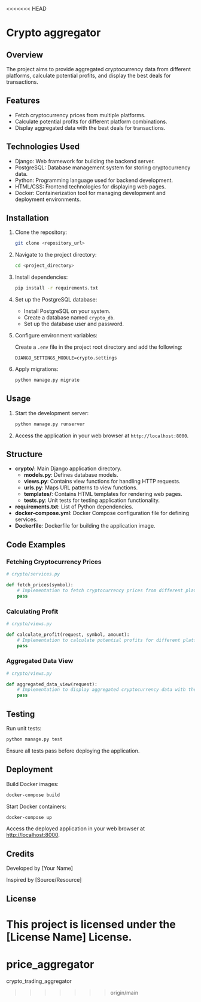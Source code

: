 <<<<<<< HEAD
# Crypto aggregator

## Overview

The project aims to provide aggregated cryptocurrency data from different platforms, calculate potential profits, and display the best deals for transactions.

## Features

- Fetch cryptocurrency prices from multiple platforms.
- Calculate potential profits for different platform combinations.
- Display aggregated data with the best deals for transactions.

## Technologies Used

- Django: Web framework for building the backend server.
- PostgreSQL: Database management system for storing cryptocurrency data.
- Python: Programming language used for backend development.
- HTML/CSS: Frontend technologies for displaying web pages.
- Docker: Containerization tool for managing development and deployment environments.

## Installation

1. Clone the repository:

    ```bash
    git clone <repository_url>
    ```

2. Navigate to the project directory:

    ```bash
    cd <project_directory>
    ```

3. Install dependencies:

    ```bash
    pip install -r requirements.txt
    ```

4. Set up the PostgreSQL database:
   
    - Install PostgreSQL on your system.
    - Create a database named `crypto_db`.
    - Set up the database user and password.

5. Configure environment variables:
   
    Create a `.env` file in the project root directory and add the following:

    ```plaintext
    DJANGO_SETTINGS_MODULE=crypto.settings
    ```

6. Apply migrations:

    ```bash
    python manage.py migrate
    ```

## Usage

1. Start the development server:

    ```bash
    python manage.py runserver
    ```

2. Access the application in your web browser at `http://localhost:8000`.

## Structure

- **crypto/**: Main Django application directory.
  - **models.py**: Defines database models.
  - **views.py**: Contains view functions for handling HTTP requests.
  - **urls.py**: Maps URL patterns to view functions.
  - **templates/**: Contains HTML templates for rendering web pages.
  - **tests.py**: Unit tests for testing application functionality.
- **requirements.txt**: List of Python dependencies.
- **docker-compose.yml**: Docker Compose configuration file for defining services.
- **Dockerfile**: Dockerfile for building the application image.

## Code Examples

### Fetching Cryptocurrency Prices

```python
# crypto/services.py

def fetch_prices(symbol):
    # Implementation to fetch cryptocurrency prices from different platforms
    pass
```

### Calculating Profit

```python
# crypto/views.py

def calculate_profit(request, symbol, amount):
    # Implementation to calculate potential profits for different platform combinations
    pass
```

### Aggregated Data View

```python
# crypto/views.py

def aggregated_data_view(request):
    # Implementation to display aggregated cryptocurrency data with the best deals
    pass
```

## Testing

Run unit tests:

```bash
python manage.py test
```

Ensure all tests pass before deploying the application.

## Deployment

Build Docker images:

```bash
docker-compose build
```

Start Docker containers:

```bash
docker-compose up
```

Access the deployed application in your web browser at [http://localhost:8000](http://localhost:8000).

## Credits

Developed by [Your Name]

Inspired by [Source/Resource]

## License

This project is licensed under the [License Name] License.
=======
# price_aggregator
crypto_trading_aggregator
>>>>>>> origin/main
